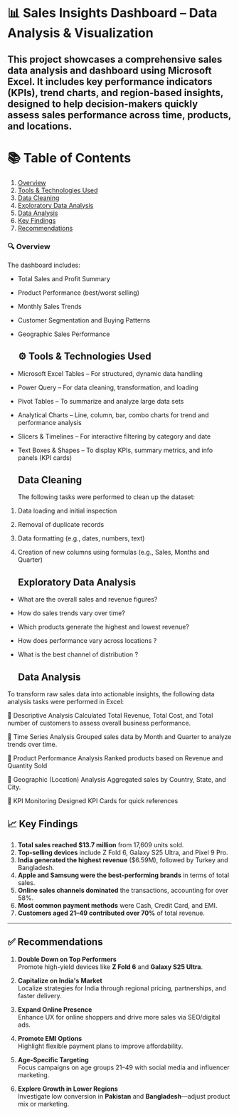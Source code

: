 # 📊 Sales Insights Dashboard – Data Analysis & Visualization

## This project showcases a comprehensive sales data analysis and dashboard using Microsoft Excel. It includes key performance indicators (KPIs), trend charts, and region-based insights, designed to help decision-makers quickly assess sales performance across time, products, and locations.

# 📚 Table of Contents

1. [Overview](#-overview)
2. [Tools & Technologies Used](#️-tools--technologies-used)
3. [Data Cleaning](#data-cleaning)
4. [Exploratory Data Analysis](#exploratory-data-analysis)
5. [Data Analysis](#data-analysis)
6. [Key Findings](#-key-findings)
7. [Recommendations](#-recommendations)


### 🔍 Overview

The dashboard includes:
- Total Sales and Profit Summary
- Product Performance (best/worst selling)
- Monthly Sales Trends
- Customer Segmentation and Buying Patterns
- Geographic Sales Performance

  ## ⚙️ Tools & Technologies Used

- Microsoft Excel Tables – For structured, dynamic data handling

- Power Query – For data cleaning, transformation, and loading

- Pivot Tables – To summarize and analyze large data sets

- Analytical Charts – Line, column, bar, combo charts for trend and performance analysis

- Slicers & Timelines – For interactive filtering by category and date

- Text Boxes & Shapes – To display KPIs, summary metrics, and info panels (KPI cards)

  ## Data Cleaning
  The following tasks were performed to clean up the dataset:

1. Data loading and initial inspection

2. Removal of duplicate records

3. Data formatting (e.g., dates, numbers, text)

4. Creation of new columns using formulas (e.g., Sales, Months and Quarter)

   ## Exploratory Data Analysis
-  What are the overall sales and revenue figures?

- How do sales trends vary over time?

- Which products generate the highest and lowest revenue?

- How does performance vary across locations ?

- What is the best channel of distribution ?

  ## Data Analysis
 To transform raw sales data into actionable insights, the following data analysis tasks were performed in Excel:

🔹 Descriptive Analysis
Calculated Total Revenue, Total Cost, and Total number of customers to assess overall business performance.

🔹 Time Series Analysis
Grouped sales data by Month and Quarter to analyze trends over time.

🔹 Product Performance Analysis
Ranked products based on Revenue and Quantity Sold

🔹 Geographic (Location) Analysis
Aggregated sales by Country, State, and City.

🔹 KPI Monitoring
Designed KPI Cards for quick references

## 📈 Key Findings
1. **Total sales reached $13.7 million** from 17,609 units sold.
2. **Top-selling devices** include Z Fold 6, Galaxy S25 Ultra, and Pixel 9 Pro.
3. **India generated the highest revenue** ($6.59M), followed by Turkey and Bangladesh.
4. **Apple and Samsung were the best-performing brands** in terms of total sales.
5. **Online sales channels dominated** the transactions, accounting for over 58%.
6. **Most common payment methods** were Cash, Credit Card, and EMI.
7. **Customers aged 21–49 contributed over 70%** of total revenue.
---

## ✅ Recommendations

1. **Double Down on Top Performers**  
   Promote high-yield devices like **Z Fold 6** and **Galaxy S25 Ultra**.

2. **Capitalize on India's Market**  
   Localize strategies for India through regional pricing, partnerships, and faster delivery.

3. **Expand Online Presence**  
   Enhance UX for online shoppers and drive more sales via SEO/digital ads.

4. **Promote EMI Options**  
   Highlight flexible payment plans to improve affordability.

5. **Age-Specific Targeting**  
   Focus campaigns on age groups 21–49 with social media and influencer marketing.

6. **Explore Growth in Lower Regions**  
   Investigate low conversion in **Pakistan** and **Bangladesh**—adjust product mix or marketing.



  
  
  


